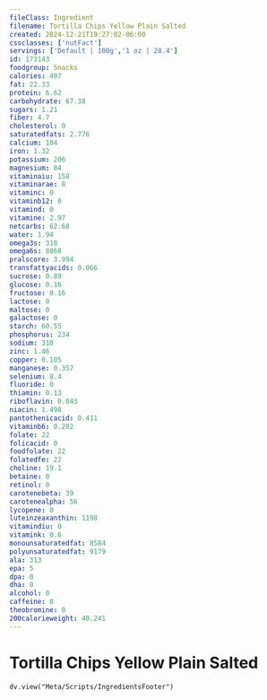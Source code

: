 ```yaml
---
fileClass: Ingredient
filename: Tortilla Chips Yellow Plain Salted
created: 2024-12-21T19:27:02-06:00
cssclasses: ['nutFact']
servings: ['Default | 100g','1 oz | 28.4']
id: 173143
foodgroup: Snacks
calories: 497
fat: 22.33
protein: 6.62
carbohydrate: 67.38
sugars: 1.21
fiber: 4.7
cholesterol: 0
saturatedfats: 2.776
calcium: 104
iron: 1.32
potassium: 206
magnesium: 84
vitaminaiu: 158
vitaminarae: 8
vitaminc: 0
vitaminb12: 0
vitamind: 0
vitamine: 2.97
netcarbs: 62.68
water: 1.94
omega3s: 318
omega6s: 8868
pralscore: 3.994
transfattyacids: 0.066
sucrose: 0.89
glucose: 0.16
fructose: 0.16
lactose: 0
maltose: 0
galactose: 0
starch: 60.55
phosphorus: 234
sodium: 310
zinc: 1.46
copper: 0.105
manganese: 0.357
selenium: 8.4
fluoride: 0
thiamin: 0.13
riboflavin: 0.043
niacin: 1.498
pantothenicacid: 0.411
vitaminb6: 0.202
folate: 22
folicacid: 0
foodfolate: 22
folatedfe: 22
choline: 19.1
betaine: 0
retinol: 0
carotenebeta: 39
carotenealpha: 56
lycopene: 0
luteinzeaxanthin: 1198
vitamindiu: 0
vitamink: 0.6
monounsaturatedfat: 8584
polyunsaturatedfat: 9179
ala: 313
epa: 5
dpa: 0
dha: 0
alcohol: 0
caffeine: 0
theobromine: 0
200calorieweight: 40.241
---
```


# Tortilla Chips Yellow Plain Salted

```dataviewjs
dv.view("Meta/Scripts/IngredientsFooter")
```